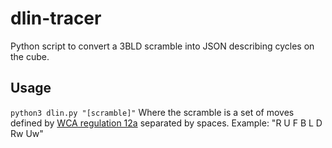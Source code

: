 # dlin-tracer
Python script to convert a 3BLD scramble into JSON describing cycles on the cube.

## Usage
`python3 dlin.py "[scramble]"`
Where the scramble is a set of moves defined by [WCA regulation 12a](https://www.worldcubeassociation.org/regulations/#12a)
separated by spaces. Example: "R U F B L D Rw Uw"

